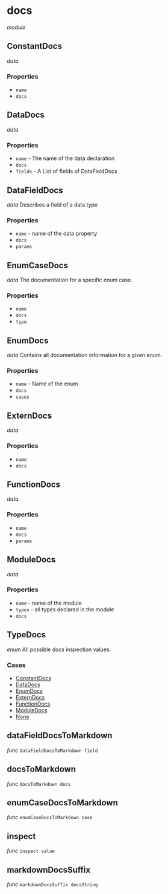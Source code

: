 # docs

_module_ 

## ConstantDocs

_data_ 

### Properties

- `name`
- `docs`

## DataDocs

_data_ 

### Properties

- `name` - The name of the data declaration
- `docs`
- `fields` - A List of fields of DataFieldDocs

## DataFieldDocs

_data_ Describes a field of a data type

### Properties

- `name` - name of the data property
- `docs`
- `params`

## EnumCaseDocs

_data_ The documentation for a specific enum case.

### Properties

- `name`
- `docs`
- `type`

## EnumDocs

_data_ Contains all documentation information for a given enum.

### Properties

- `name` - Name of the enum
- `docs`
- `cases`

## ExternDocs

_data_ 

### Properties

- `name`
- `docs`

## FunctionDocs

_data_ 

### Properties

- `name`
- `docs`
- `params`

## ModuleDocs

_data_ 

### Properties

- `name` - name of the module
- `types` - all types declared in the module
- `docs`

## TypeDocs

_enum_ All possible docs inspection values.

### Cases

- [ConstantDocs](#ConstantDocs)
- [DataDocs](#DataDocs)
- [EnumDocs](#EnumDocs)
- [ExternDocs](#ExternDocs)
- [FunctionDocs](#FunctionDocs)
- [ModuleDocs](#ModuleDocs)
- [None](#None)

## dataFieldDocsToMarkdown

_func_ `dataFieldDocsToMarkdown field`


## docsToMarkdown

_func_ `docsToMarkdown docs`


## enumCaseDocsToMarkdown

_func_ `enumCaseDocsToMarkdown case`


## inspect

_func_ `inspect value`


## markdownDocsSuffix

_func_ `markdownDocsSuffix docsString`

